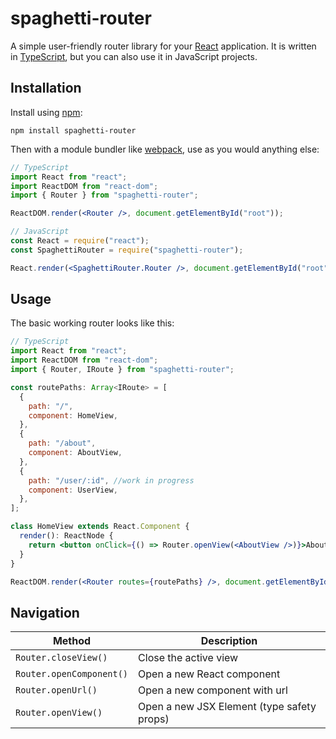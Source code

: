 # spaghetti-router

A simple user-friendly router library for your [React](https://reactjs.org/) application. It is written in [TypeScript](https://www.typescriptlang.org/), but you can also use it in JavaScript projects.

## Installation

Install using [npm](https://www.npmjs.com/):

    npm install spaghetti-router

Then with a module bundler like [webpack](https://webpack.github.io/), use as you would anything else:

```jsx
// TypeScript
import React from "react";
import ReactDOM from "react-dom";
import { Router } from "spaghetti-router";

ReactDOM.render(<Router />, document.getElementById("root"));

// JavaScript
const React = require("react");
const SpaghettiRouter = require("spaghetti-router");

React.render(<SpaghettiRouter.Router />, document.getElementById("root"));
```

## Usage

The basic working router looks like this:

```jsx
// TypeScript
import React from "react";
import ReactDOM from "react-dom";
import { Router, IRoute } from "spaghetti-router";

const routePaths: Array<IRoute> = [
  {
    path: "/",
    component: HomeView,
  },
  {
    path: "/about",
    component: AboutView,
  },
  {
    path: "/user/:id", //work in progress
    component: UserView,
  },
];

class HomeView extends React.Component {
  render(): ReactNode {
    return <button onClick={() => Router.openView(<AboutView />)}>About</button>;
  }
}

ReactDOM.render(<Router routes={routePaths} />, document.getElementById("root"));
```

## Navigation

| Method                   | Description                                |
| ------------------------ | ------------------------------------------ |
| `Router.closeView()`     | Close the active view                      |
| `Router.openComponent()` | Open a new React component                 |
| `Router.openUrl()`       | Open a new component with url              |
| `Router.openView()`      | Open a new JSX Element (type safety props) |
